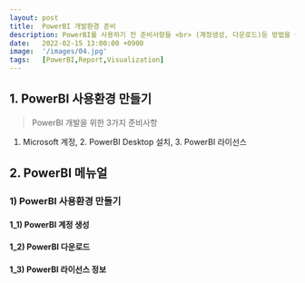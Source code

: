 ```yaml
---
layout: post
title:  PowerBI 개발환경 준비
description: PowerBI를 사용하기 전 준비사항들 <br> (계정생성, 다운로드)등 방법을 설명합니다.
date:   2022-02-15 13:00:00 +0900
image:  '/images/04.jpg'
tags:   [PowerBI,Report,Visualization]
---
```

## 1. PowerBI 사용환경 만들기

> PowerBI 개발을 위한 3가지 준비사항 <br>
1. Microsoft 계정, 2. PowerBI Desktop 설치, 3. PowerBI 라이선스 

## 2. PowerBI 메뉴얼

### 1) PowerBI 사용환경 만들기
#### 1_1) PowerBI 계정 생성
#### 1_2) PowerBI 다운로드
#### 1_3) PowerBI 라이선스 정보

    